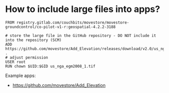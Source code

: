 # How to include large files into apps?

```
FROM registry.gitlab.com/couchbits/movestore/movestore-groundcontrol/co-pilot-v1-r:geospatial-4.2.2-3188

# store the large file in the GitHub repository - DO NOT include it into the repository (SCM)
ADD https://github.com/movestore/Add_Elevation/releases/download/v2.0/us_nga_egm2008_1.tif .
# adjust permission
USER root
RUN chown $UID:$GID us_nga_egm2008_1.tif
```

Example apps:

- https://github.com/movestore/Add_Elevation
